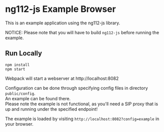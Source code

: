 # ng112-js Example Browser

This is an example application using the ng112-js library.

NOTICE: Please note that you will have to build `ng112-js` before running the example.

## Run Locally

```shell
npm install
npm start
```

Webpack will start a webserver at http://localhost:8082

Configuration can be done through specifying config files in directory `public/config`. \
An example can be found there. \
Please note the example is not functional, as you'll need a SIP proxy that is up and running under the specified endpoint!

The example is loaded by visiting `http://localhost:8082?config=example` in your browser.